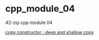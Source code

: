 # cpp_module_04
42-zip cpp module 04

[copy constructor : deep and shallow copy](https://www.javatpoint.com/cpp-copy-constructor)